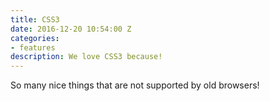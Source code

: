 ```yaml
---
title: CSS3
date: 2016-12-20 10:54:00 Z
categories:
- features
description: We love CSS3 because!
---
```


So many nice things that are not supported by old browsers!